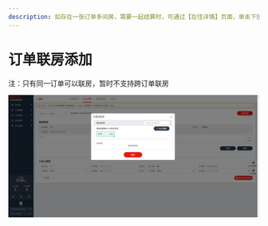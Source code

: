 ```yaml
---
description: 如存在一张订单多间房，需要一起结算时，可通过【在住详情】页面，单击下拉菜单，添加联房
---
```


# 订单联房添加

注：只有同一订单可以联房，暂时不支持跨订单联房

![](../../../.gitbook/assets/image%20%28157%29.png)

